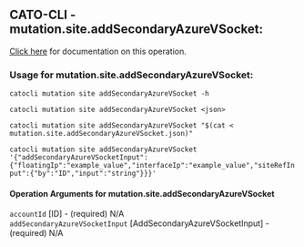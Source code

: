 
## CATO-CLI - mutation.site.addSecondaryAzureVSocket:
[Click here](https://api.catonetworks.com/documentation/#mutation-mutation.site.addSecondaryAzureVSocket) for documentation on this operation.

### Usage for mutation.site.addSecondaryAzureVSocket:

`catocli mutation site addSecondaryAzureVSocket -h`

`catocli mutation site addSecondaryAzureVSocket <json>`

`catocli mutation site addSecondaryAzureVSocket "$(cat < mutation.site.addSecondaryAzureVSocket.json)"`

`catocli mutation site addSecondaryAzureVSocket '{"addSecondaryAzureVSocketInput":{"floatingIp":"example_value","interfaceIp":"example_value","siteRefInput":{"by":"ID","input":"string"}}}'`


#### Operation Arguments for mutation.site.addSecondaryAzureVSocket ####

`accountId` [ID] - (required) N/A    
`addSecondaryAzureVSocketInput` [AddSecondaryAzureVSocketInput] - (required) N/A    
